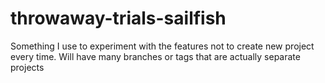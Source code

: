 throwaway-trials-sailfish
=========================

Something I use to experiment with the features not to create new project every time. Will have many branches or tags that are actually separate projects
